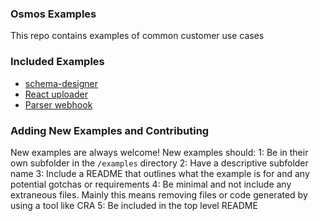 ### Osmos Examples

This repo contains examples of common customer use cases

### Included Examples

- [schema-designer](/examples/schema-designer)
- [React uploader](/examples/osmos-uploader-with-reactjs-and-typescript)
- [Parser webhook](/examples/parser-webhook)

### Adding New Examples and Contributing

New examples are always welcome! New examples should:
1: Be in their own subfolder in the `/examples` directory
2: Have a descriptive subfolder name
3: Include a README that outlines what the example is for and any potential gotchas or requirements
4: Be minimal and not include any extraneous files. Mainly this means removing files or code generated by using a tool like CRA
5: Be included in the top level README
